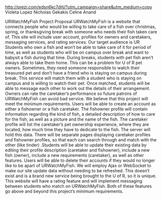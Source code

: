 
http://prezi.com/edsn6kc7ditj/?utm_campaign=share&utm_medium=copy
Violeta Lopez
Nicholas Gekakis
Celine Anand

URWatchMyFish Project Proposal
URWatchMyFish is a website that connects people who would be willing to take care of a fish over christmas, spring, or thanksgiving break with someone who needs their fish taken care of. This site will include user account, profiles for owners and caretakers, messaging services, and rating services. 
Our target audience is UR Students who own a fish and won’t be able to take care of it for period of time, as well as students who will be on campus over break and want to babysit a fish during that time. During breaks, students with pet fish aren’t always able to take them home. This can be a problem for U of R pet owners. Sometimes, they need someone responsible to watch their treasured pet and don’t have a friend who is staying on campus during break. This service will match them with a student who is staying on campus and is willing to watch their pet. Once matched, students will be able to message each other to work out the details of  their arrangement. Owners can rate the caretaker’s performance so future patrons of URWatchMyFish can avoid bad service. 
We believe that this project will meet the minimum requirements. Users will be able to create an account as either a fishowner or a fish caretaker. The fishowner profile will contain information regarding the kind of fish, a detailed description of how to care for the fish, as well as a picture and the name of the fish. The caretaker profile will list the caretaker’s pet ownership experience, where they are located, how much time they have to dedicate to the fish. The server will hold this data. There will be separate pages displaying caretaker profiles and fishowner profiles, so that each can search through and match with the other (like tinder) .Students will be able to update their existing data by editing their profile description (caretaker and fishowner), include a new fish (owner), include a new requirements (caretaker), as well as other features. Users will be able to delete their accounts if they would no longer like to be apart of URWatchMyFish. We will employ Ajax or WebSocket to make our site update data without needing to be refreshed.
	This doesn’t exist and is a brand new service being brought to the U of R, so it is unique. This website will have a rating feature and will implement messaging between students who match on URWatchMyFish. Both of these features go above and beyond this project’s minimum requirements. 
